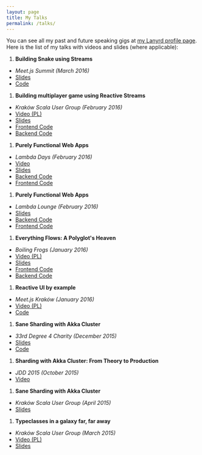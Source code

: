 ```yaml
---
layout: page
title: My Talks
permalink: /talks/
---
```


You can see all my past and future speaking gigs at [my Lanyrd profile page](http://lanyrd.com/profile/miciek-2071/). Here is the list of my talks with videos and slides (where applicable):


1. **Building Snake using Streams** 
  - *Meet.js Summit (March 2016)*
  - [Slides](https://speakerdeck.com/miciek/building-snake-using-streams)
  - [Code](https://github.com/miciek/web-snake-react-bacon)
1. **Building multiplayer game using Reactive Streams** 
  - *Kraków Scala User Group (February 2016)*
  - [Video (PL)](https://www.youtube.com/watch?v=MKEbuLsah50)
  - [Slides](https://speakerdeck.com/miciek/building-multiplayer-game-using-reactive-streams)
  - [Frontend Code](https://github.com/miciek/web-snake-react-bacon)
  - [Backend Code](https://github.com/miciek/snake-multiplayer-akka-streams)
1. **Purely Functional Web Apps** 
  - *Lambda Days (February 2016)*
  - [Video](https://www.youtube.com/watch?v=oMfF9V52DT4)
  - [Slides](https://speakerdeck.com/miciek/purely-functional-web-apps)
  - [Backend Code](https://github.com/miciek/mr-stats-haskell-servant)
  - [Frontend Code](https://github.com/miciek/mr-stats-frontend-elm)
1. **Purely Functional Web Apps** 
  - *Lambda Lounge (February 2016)*
  - [Slides](https://speakerdeck.com/miciek/purely-functional-web-apps)
  - [Backend Code](https://github.com/miciek/mr-stats-haskell-servant)
  - [Frontend Code](https://github.com/miciek/mr-stats-frontend-elm)
1. **Everything Flows: A Polyglot's Heaven** 
  - *Boiling Frogs (January 2016)*
  - [Video (PL)](https://www.youtube.com/watch?v=J8n8j0_6wYU)
  - [Slides](https://docs.google.com/presentation/d/1dMbwDT5tcb95a1YTLTWABejkU-whFASF3B6Lc86L_OE/edit?usp=sharing)
  - [Frontend Code](https://github.com/miciek/web-snake-react-bacon)
  - [Backend Code](https://github.com/miciek/snake-multiplayer-akka-streams)
1. **Reactive UI by example**
  - *Meet.js Kraków (January 2016)*
  - [Video (PL)](http://krakow.meetjs.pl/160112/)
  - [Code](https://github.com/miciek/web-snake-react-bacon)
1. **Sane Sharding with Akka Cluster**
  - *33rd Degree 4 Charity (December 2015)*
  - [Slides](http://www.slideshare.net/miciek/sane-sharding-with-akka-cluster-53948027)
  - [Code](https://github.com/miciek/akka-sharding-example)
1. **Sharding with Akka Cluster: From Theory to Production**
  - *JDD 2015 (October 2015)*
  - [Video](https://www.youtube.com/watch?v=2oYytf5Y1rY)
1. **Sane Sharding with Akka Cluster**
  - *Kraków Scala User Group (April 2015)* 
  - [Slides](http://www.slideshare.net/miciek/sane-sharding-with-akka-cluster)
1. **Typeclasses in a galaxy far, far away**
  - *Kraków Scala User Group (March 2015)*
  - [Video (PL)](https://www.youtube.com/watch?v=v-gT4Z82CF4)
  - [Slides](http://slides.com/miciek/typeclasses#/)
